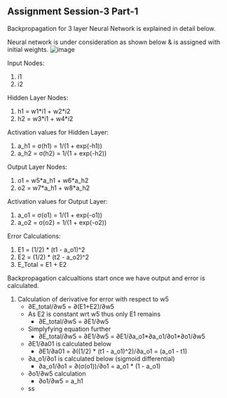 ## Assignment Session-3 Part-1

Backpropagation for 3 layer Neural Network is explained in detail below.

Neural network is under consideration as shown below & is assigned with initial weights.
![image](https://user-images.githubusercontent.com/120099863/211860337-40ddc717-28f0-4ae7-8094-5c371e8c1652.png)

Input Nodes:
1. i1
2. i2

Hidden Layer Nodes:
1. h1 = w1\*i1 + w2\*i2
2. h2 = w3\*i1 + w4\*i2

Activation values for Hidden Layer:
1. a_h1 = σ(h1) = 1/(1 + exp(-h1))
2. a_h2 = σ(h2) = 1/(1 + exp(-h2))

Output Layer Nodes:
1. o1 = w5\*a_h1 + w6\*a_h2
2. o2 = w7\*a_h1 + w8\*a_h2

Activation values for Output Layer:
1. a_o1 = σ(o1) = 1/(1 + exp(-o1))
2. a_o2 = σ(o2) = 1/(1 + exp(-o2))

Error Calculations:
1. E1 = (1/2) \* (t1 - a_o1)^2
2. E2 = (1/2) \* (t2 - a_o2)^2
3. E_Total = E1 + E2

Backpropagation calcualtions start once we have output and error is calculated.
1. Calculation of derivative for error with respect to w5
      - ∂E_total/∂w5 = ∂(E1+E2)/∂w5	
      - As E2 is constant wrt w5 thus only E1 remains
        - ∂E_total/∂w5 = ∂E1/∂w5
      - Simplyfying equation further
        - ∂E_total/∂w5 = ∂E1/∂w5 = ∂E1/∂a_o1\*∂a_o1/∂o1\*∂o1/∂w5
      - ∂E1/∂a01 is calculated below
        - ∂E1/∂a01 = ∂((1/2) \* (t1 - a_o1)^2)/∂a_o1 = (a_o1 - t1)			
      - ∂a_o1/∂o1 is calculated below (sigmoid differential)
        - ∂a_o1/∂o1 = ∂(σ(o1))/∂o1 = a_o1 \* (1 - a_o1)			
      - ∂o1/∂w5 calculation	
        - ∂o1/∂w5 = a_h1	
      - ss		

